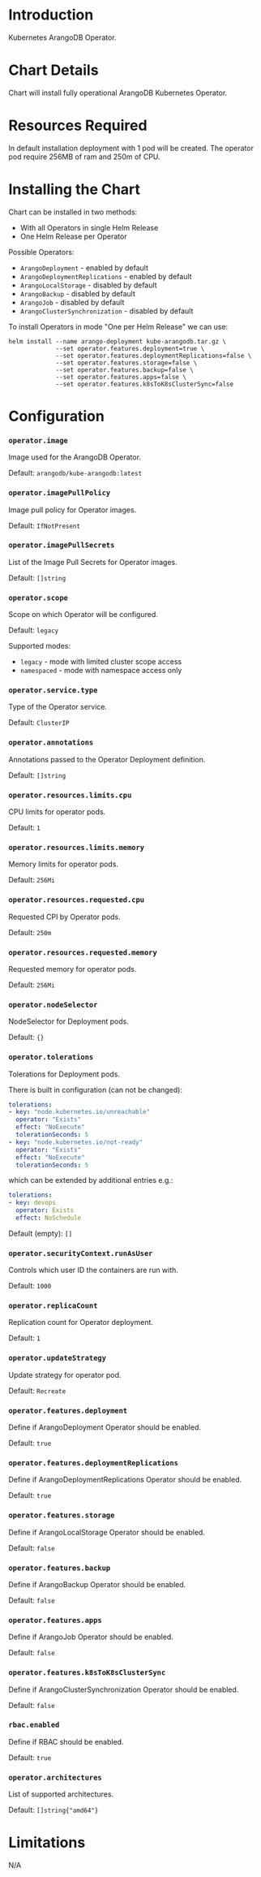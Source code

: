 # Introduction

Kubernetes ArangoDB Operator.

# Chart Details

Chart will install fully operational ArangoDB Kubernetes Operator.

# Resources Required

In default installation deployment with 1 pod will be created. The operator pod require 256MB of ram and 250m of CPU.

# Installing the Chart

Chart can be installed in two methods:
- With all Operators in single Helm Release
- One Helm Release per Operator

Possible Operators:
- `ArangoDeployment` - enabled by default
- `ArangoDeploymentReplications` - enabled by default
- `ArangoLocalStorage` - disabled by default
- `ArangoBackup` - disabled by default
- `ArangoJob` - disabled by default
- `ArangoClusterSynchronization` - disabled by default

To install Operators in mode "One per Helm Release" we can use:

```
helm install --name arango-deployment kube-arangodb.tar.gz \
             --set operator.features.deployment=true \
             --set operator.features.deploymentReplications=false \
             --set operator.features.storage=false \
             --set operator.features.backup=false \
             --set operator.features.apps=false \
             --set operator.features.k8sToK8sClusterSync=false
```


# Configuration

### `operator.image`

Image used for the ArangoDB Operator.

Default: `arangodb/kube-arangodb:latest`

### `operator.imagePullPolicy`

Image pull policy for Operator images.

Default: `IfNotPresent`

### `operator.imagePullSecrets`

List of the Image Pull Secrets for Operator images.

Default: `[]string`

### `operator.scope`

Scope on which Operator will be configured.

Default: `legacy`

Supported modes:
- `legacy` - mode with limited cluster scope access
- `namespaced` - mode with namespace access only

### `operator.service.type`

Type of the Operator service.

Default: `ClusterIP`

### `operator.annotations`

Annotations passed to the Operator Deployment definition.

Default: `[]string`

### `operator.resources.limits.cpu`

CPU limits for operator pods.

Default: `1`

### `operator.resources.limits.memory`

Memory limits for operator pods.

Default: `256Mi`

### `operator.resources.requested.cpu`

Requested CPI by Operator pods.

Default: `250m`

### `operator.resources.requested.memory`

Requested memory for operator pods.

Default: `256Mi`

### `operator.nodeSelector`

NodeSelector for Deployment pods.

Default: `{}`

### `operator.tolerations`

Tolerations for Deployment pods.

There is built in configuration (can not be changed):
```yaml
tolerations:
- key: "node.kubernetes.io/unreachable"
  operator: "Exists"
  effect: "NoExecute"
  tolerationSeconds: 5
- key: "node.kubernetes.io/not-ready"
  operator: "Exists"
  effect: "NoExecute"
  tolerationSeconds: 5
```

which can be extended by additional entries e.g.:
```yaml
tolerations:
- key: devops
  operator: Exists
  effect: NoSchedule
```
Default (empty): `[]`

### `operator.securityContext.runAsUser`

Controls which user ID the containers are run with.

Default: `1000`

### `operator.replicaCount`

Replication count for Operator deployment.

Default: `1`

### `operator.updateStrategy`

Update strategy for operator pod.

Default: `Recreate`

### `operator.features.deployment`

Define if ArangoDeployment Operator should be enabled.

Default: `true`

### `operator.features.deploymentReplications`

Define if ArangoDeploymentReplications Operator should be enabled.

Default: `true`

### `operator.features.storage`

Define if ArangoLocalStorage Operator should be enabled.

Default: `false`

### `operator.features.backup`

Define if ArangoBackup Operator should be enabled.

Default: `false`

### `operator.features.apps`

Define if ArangoJob Operator should be enabled.

Default: `false`

### `operator.features.k8sToK8sClusterSync`

Define if ArangoClusterSynchronization Operator should be enabled.

Default: `false`

### `rbac.enabled`

Define if RBAC should be enabled.

Default: `true`

### `operator.architectures`

List of supported architectures.

Default: `[]string{"amd64"}`

# Limitations

N/A
